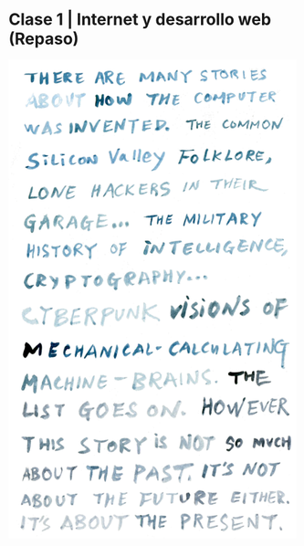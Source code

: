 
# Clase 1 | Internet y desarrollo web (Repaso)


![portada2](https://github.com/MarianneTeixido/CC20-2-CT/blob/master/img/internet.png)
